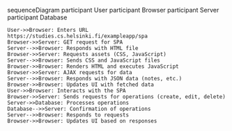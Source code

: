 sequenceDiagram
    participant User
    participant Browser
    participant Server
    participant Database
    
    User->>Browser: Enters URL https://studies.cs.helsinki.fi/exampleapp/spa
    Browser->>Server: GET request for SPA
    Server-->>Browser: Responds with HTML file
    Browser->>Server: Requests assets (CSS, JavaScript)
    Server-->>Browser: Sends CSS and JavaScript files
    Browser->>Browser: Renders HTML and executes JavaScript
    Browser->>Server: AJAX requests for data
    Server-->>Browser: Responds with JSON data (notes, etc.)
    Browser->>Browser: Updates UI with fetched data
    User->>Browser: Interacts with the SPA
    Browser->>Server: Sends requests for operations (create, edit, delete)
    Server->>Database: Processes operations
    Database-->>Server: Confirmation of operations
    Server-->>Browser: Responds to requests
    Browser->>Browser: Updates UI based on responses
